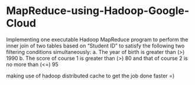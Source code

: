 # MapReduce-using-Hadoop-Google-Cloud
 Implementing one executable Hadoop MapReduce program to perform the inner join of two tables based on “Student ID” to satisfy the following two filtering conditions simultaneously: a. The year of birth is greater than (>) 1990 b. The score of course 1 is greater than (>) 80 and that of course 2 is no more than (&lt;=) 95
 
 making use of hadoop distributed cache to get the job done faster =)
